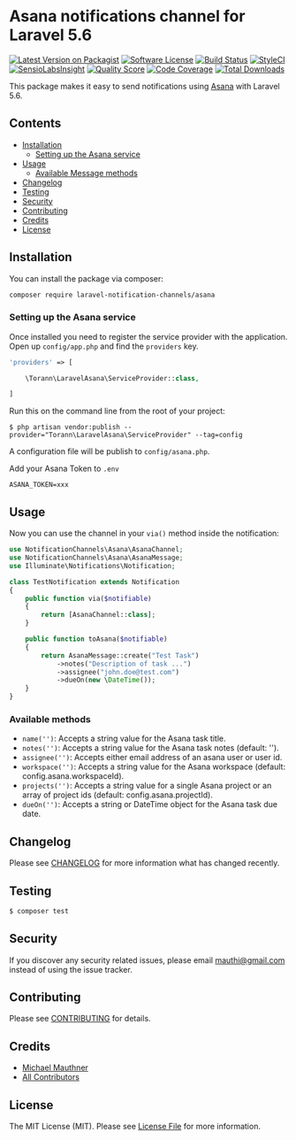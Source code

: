 # Asana notifications channel for Laravel 5.6

[![Latest Version on Packagist](https://img.shields.io/packagist/v/laravel-notification-channels/asana.svg?style=flat-square)](https://packagist.org/packages/laravel-notification-channels/asana)
[![Software License](https://img.shields.io/badge/license-MIT-brightgreen.svg?style=flat-square)](LICENSE.md)
[![Build Status](https://img.shields.io/travis/laravel-notification-channels/asana/master.svg?style=flat-square)](https://travis-ci.org/laravel-notification-channels/asana)
[![StyleCI](https://styleci.io/repos/:style_ci_id/shield)](https://styleci.io/repos/:style_ci_id)
[![SensioLabsInsight](https://img.shields.io/sensiolabs/i/:sensio_labs_id.svg?style=flat-square)](https://insight.sensiolabs.com/projects/:sensio_labs_id)
[![Quality Score](https://img.shields.io/scrutinizer/g/laravel-notification-channels/asana.svg?style=flat-square)](https://scrutinizer-ci.com/g/laravel-notification-channels/asana)
[![Code Coverage](https://img.shields.io/scrutinizer/coverage/g/laravel-notification-channels/asana/master.svg?style=flat-square)](https://scrutinizer-ci.com/g/laravel-notification-channels/asana/?branch=master)
[![Total Downloads](https://img.shields.io/packagist/dt/laravel-notification-channels/asana.svg?style=flat-square)](https://packagist.org/packages/laravel-notification-channels/asana)

This package makes it easy to send notifications using [Asana](https://app.asana.com) with Laravel 5.6.

## Contents

- [Installation](#installation)
    - [Setting up the Asana service](#setting-up-the-asana-service)
- [Usage](#usage)
	- [Available Message methods](#available-message-methods)
- [Changelog](#changelog)
- [Testing](#testing)
- [Security](#security)
- [Contributing](#contributing)
- [Credits](#credits)
- [License](#license)

## Installation

You can install the package via composer:

``` bash
composer require laravel-notification-channels/asana
```

### Setting up the Asana service

Once installed you need to register the service provider with the application. Open up `config/app.php` and find the `providers` key.

``` php
'providers' => [

    \Torann\LaravelAsana\ServiceProvider::class,

]
```

Run this on the command line from the root of your project:

```
$ php artisan vendor:publish --provider="Torann\LaravelAsana\ServiceProvider" --tag=config
```

A configuration file will be publish to `config/asana.php`.

Add your Asana Token to `.env`

```
ASANA_TOKEN=xxx
```


## Usage

Now you can use the channel in your `via()` method inside the notification:

``` php
use NotificationChannels\Asana\AsanaChannel;
use NotificationChannels\Asana\AsanaMessage;
use Illuminate\Notifications\Notification;

class TestNotification extends Notification
{
    public function via($notifiable)
    {
        return [AsanaChannel::class];
    }

    public function toAsana($notifiable)
    {
        return AsanaMessage::create("Test Task")
            ->notes("Description of task ...")
            ->assignee("john.doe@test.com")
            ->dueOn(new \DateTime());
    }
}
```


### Available methods

- `name('')`: Accepts a string value for the Asana task title.
- `notes('')`: Accepts a string value for the Asana task notes (default: '').
- `assignee('')`: Accepts either email address of an asana user or user id.
- `workspace('')`: Accepts a string value for the Asana workspace (default: config.asana.workspaceId).
- `projects('')`: Accepts a string value for a single Asana project or an array of project ids (default: config.asana.projectId).
- `dueOn('')`: Accepts a string or DateTime object for the Asana task due date.

## Changelog

Please see [CHANGELOG](CHANGELOG.md) for more information what has changed recently.

## Testing

``` bash
$ composer test
```

## Security

If you discover any security related issues, please email mauthi@gmail.com instead of using the issue tracker.

## Contributing

Please see [CONTRIBUTING](CONTRIBUTING.md) for details.

## Credits

- [Michael Mauthner](https://github.com/mauthi)
- [All Contributors](../../contributors)

## License

The MIT License (MIT). Please see [License File](LICENSE.md) for more information.
